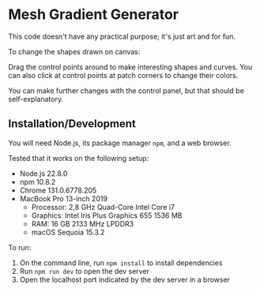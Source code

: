 # Mesh Gradient Generator

This code doesn't have any practical purpose; it's just art and for fun.

To change the shapes drawn on canvas:

Drag the control points around to make interesting shapes and curves. You can also click at control points at patch corners to change their colors.

You can make further changes with the control panel, but that should be self-explanatory.


## Installation/Development

You will need Node.js, its package manager `npm`, and a web browser.

Tested that it works on the following setup:

- Node.js 22.8.0
- npm 10.8.2
- Chrome 131.0.6778.205
- MacBook Pro 13-inch 2019
  - Processor: 2,8 GHz Quad-Core Intel Core i7
  - Graphics: Intel Iris Plus Graphics 655 1536 MB
  - RAM: 16 GB 2133 MHz LPDDR3
  - macOS Sequoia 15.3.2

To run:

1. On the command line, run `npm install` to install dependencies
2. Run `npm run dev` to open the dev server
3. Open the localhost port indicated by the dev server in a browser